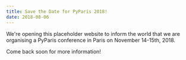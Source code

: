 ```yaml
---
title: Save the Date for PyParis 2018!
date: 2018-08-06
---
```


We're opening this placeholder website to inform the world that
we are organising a PyParis conference in Paris on November 14-15th, 2018.

Come back soon for more information!
